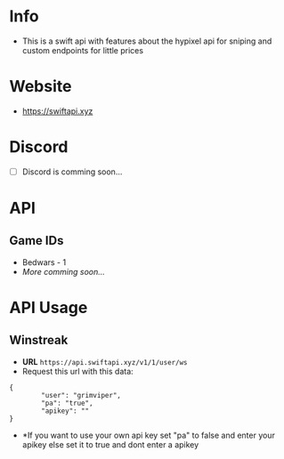 # Info
- This is a swift api with features about the hypixel api for sniping and custom endpoints for little prices

# Website
- https://swiftapi.xyz

# Discord
- [ ] Discord is comming soon...

# API

## Game IDs
- Bedwars - 1
- *More comming soon...*

# API Usage

## Winstreak
- **URL** `https://api.swiftapi.xyz/v1/1/user/ws`
- Request this url with this data:
```
{
        "user": "grimviper",
        "pa": "true",
        "apikey": ""
}
```
- *If you want to use your own api key set "pa" to false and enter your apikey else set it to true and dont enter a apikey
